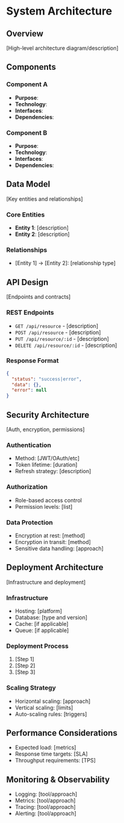 # System Architecture

## Overview
[High-level architecture diagram/description]

## Components
### Component A
- **Purpose**: 
- **Technology**: 
- **Interfaces**: 
- **Dependencies**:

### Component B
- **Purpose**: 
- **Technology**: 
- **Interfaces**: 
- **Dependencies**:

## Data Model
[Key entities and relationships]

### Core Entities
- **Entity 1**: [description]
- **Entity 2**: [description]

### Relationships
- [Entity 1] → [Entity 2]: [relationship type]

## API Design
[Endpoints and contracts]

### REST Endpoints
- `GET /api/resource` - [description]
- `POST /api/resource` - [description]
- `PUT /api/resource/:id` - [description]
- `DELETE /api/resource/:id` - [description]

### Response Format
```json
{
  "status": "success|error",
  "data": {},
  "error": null
}
```

## Security Architecture
[Auth, encryption, permissions]

### Authentication
- Method: [JWT/OAuth/etc]
- Token lifetime: [duration]
- Refresh strategy: [description]

### Authorization
- Role-based access control
- Permission levels: [list]

### Data Protection
- Encryption at rest: [method]
- Encryption in transit: [method]
- Sensitive data handling: [approach]

## Deployment Architecture
[Infrastructure and deployment]

### Infrastructure
- Hosting: [platform]
- Database: [type and version]
- Cache: [if applicable]
- Queue: [if applicable]

### Deployment Process
1. [Step 1]
2. [Step 2]
3. [Step 3]

### Scaling Strategy
- Horizontal scaling: [approach]
- Vertical scaling: [limits]
- Auto-scaling rules: [triggers]

## Performance Considerations
- Expected load: [metrics]
- Response time targets: [SLA]
- Throughput requirements: [TPS]

## Monitoring & Observability
- Logging: [tool/approach]
- Metrics: [tool/approach]
- Tracing: [tool/approach]
- Alerting: [tool/approach]